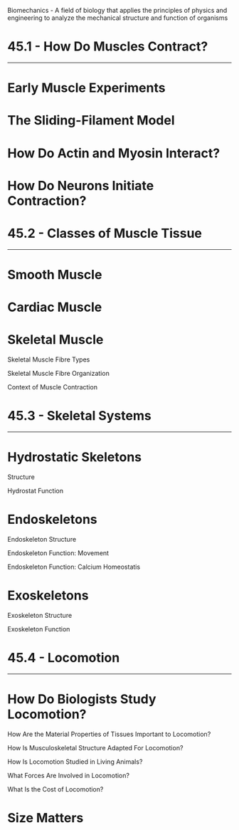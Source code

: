Biomechanics - A field of biology that applies the principles of physics and engineering to analyze the mechanical structure and function of organisms

# 45.1 - How Do Muscles Contract?

---

# Early Muscle Experiments

# The Sliding-Filament Model

# How Do Actin and Myosin Interact?

# How Do Neurons Initiate Contraction?



# 45.2 - Classes of Muscle Tissue

---

# Smooth Muscle

# Cardiac Muscle

# Skeletal Muscle

Skeletal Muscle Fibre Types

Skeletal Muscle Fibre Organization

Context of Muscle Contraction

# 45.3 - Skeletal Systems

---

# Hydrostatic Skeletons

Structure

Hydrostat Function

# Endoskeletons

Endoskeleton Structure

Endoskeleton Function: Movement

Endoskeleton Function: Calcium Homeostatis

# Exoskeletons

Exoskeleton Structure

Exoskeleton Function



# 45.4 - Locomotion

---

# How Do Biologists Study Locomotion?

How Are the Material Properties of Tissues Important to Locomotion?

How Is Musculoskeletal Structure Adapted For Locomotion?

How Is Locomotion Studied in Living Animals?

What Forces Are Involved in Locomotion?

What Is the Cost of Locomotion?

# Size Matters


